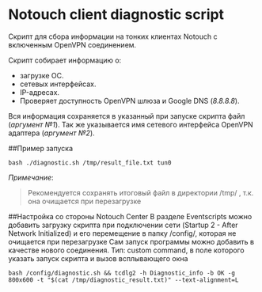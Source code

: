 # Notouch client diagnostic script
Скрипт для сбора информации на тонких клиентах Notouch с включенным OpenVPN соединением.

Скрипт собирает информацию о:
* загрузке ОС. 
* сетевых интерфейсах. 
* IP-адресах.
* Проверяет доступность OpenVPN шлюза и Google DNS (*8.8.8.8*).

Вся информация сохраняется в указанный при запуске скрипта файл (_аргумент №1_).
Так же указывается имя сетевого интерфейса OpenVPN адаптера (_аргумент №2_).

##Пример запуска
```shell
bash ./diagnostic.sh /tmp/result_file.txt tun0
```
*Примечание*:
> Рекомендуется сохранять итоговый файл в директории /tmp/ , т.к. она очищается при перезагрузке

##Настройка со стороны Notouch Center
В разделе Eventscripts можно добавить загрузку скрипта при подключении сети (Startup 2 - After Network Initialized) и его перемещение в папку /config/, которая не очищается при перезагрузке
Сам запуск программы можно добавить в качестве нового соединения. Тип: custom command, в поле которого указать запуск скрипта и вызов всплывающего окна
```shell
bash /config/diagnostic.sh && tcdlg2 -h Diagnostic_info -b OK -g 800x600 -t "$(cat /tmp/diagnostic_result.txt)" --text-alignment=L
```